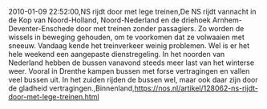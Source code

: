 2010-01-09 22:52:00,NS rijdt door met lege treinen,De NS rijdt vannacht in de Kop van Noord-Holland, Noord-Nederland en de driehoek Arnhem-Deventer-Enschede door met treinen zonder passagiers. Zo worden de wissels in beweging gehouden, om te voorkomen dat ze volwaaien met sneeuw. Vandaag kende het treinverkeer weinig problemen. Wel is er het hele weekend een aangepaste dienstregeling. In het noorden van Nederland hebben de bussen vanavond steeds meer last van het winterse weer. Vooral in Drenthe kampen bussen met forse vertragingen en vallen veel bussen uit. In het zuiden rijden de bussen wel, maar ook daar zijn door de gladheid vertragingen.,Binnenland,https://nos.nl/artikel/128062-ns-rijdt-door-met-lege-treinen.html